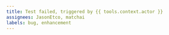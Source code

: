 ```yaml
---
title: Test failed, triggered by {{ tools.context.actor }}
assignees: JasonEtco, matchai
labels: bug, enhancement
---
```

